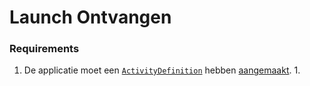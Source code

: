 # Launch Ontvangen

### Requirements

1. De applicatie moet een [`ActivityDefinition`](https://simplifier.net/koppeltaalv2.0/kt2activitydefinition) hebben  [aangemaakt](../../resources-managen/crud-operaties/resource-aanmaken.md).
   1. 



